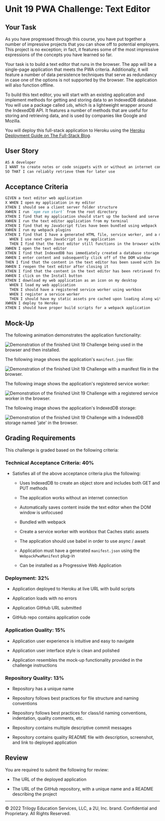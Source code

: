 # Unit 19 PWA Challenge: Text Editor

## Your Task

As you have progressed through this course, you have put together a number of impressive projects that you can show off to potential employers. This project is no exception; in fact, it features some of the most impressive expressions of the concepts you have learned so far.

Your task is to build a text editor that runs in the browser. The app will be a single-page application that meets the PWA criteria. Additionally, it will feature a number of data persistence techniques that serve as redundancy in case one of the options is not supported by the browser. The application will also function offline.

To build this text editor, you will start with an existing application and implement methods for getting and storing data to an IndexedDB database. You will use a package called `idb`, which is a lightweight wrapper around the IndexedDB API. It features a number of methods that are useful for storing and retrieving data, and is used by companies like Google and Mozilla.

You will deploy this full-stack application to Heroku using the [Heroku Deployment Guide on The Full-Stack Blog](https://coding-boot-camp.github.io/full-stack/heroku/heroku-deployment-guide).

## User Story

```md
AS A developer
I WANT to create notes or code snippets with or without an internet connection
SO THAT I can reliably retrieve them for later use
```

## Acceptance Criteria

```md
GIVEN a text editor web application
X WHEN I open my application in my editor
XTHEN I should see a client server folder structure
XWHEN I run `npm run start` from the root directory
XTHEN I find that my application should start up the backend and serve the client
XWHEN I run the text editor application from my terminal
XTHEN I find that my JavaScript files have been bundled using webpack
XWHEN I run my webpack plugins
XTHEN I find that I have a generated HTML file, service worker, and a manifest file
  WHEN I use next-gen JavaScript in my application
  THEN I find that the text editor still functions in the browser without errors
XWHEN I open the text editor
XTHEN I find that IndexedDB has immediately created a database storage
XWHEN I enter content and subsequently click off of the DOM window
THEN I find that the content in the text editor has been saved with IndexedDB
XWHEN I reopen the text editor after closing it
XTHEN I find that the content in the text editor has been retrieved from our IndexedDB
XWHEN I click on the Install button
XTHEN I download my web application as an icon on my desktop
  WHEN I load my web application
  THEN I should have a registered service worker using workbox
  WHEN I register a service worker
  THEN I should have my static assets pre cached upon loading along with subsequent pages and static assets
XWHEN I deploy to Heroku
XTHEN I should have proper build scripts for a webpack application
```

## Mock-Up

The following animation demonstrates the application functionality:

![Demonstration of the finished Unit 19 Challenge being used in the browser and then installed.](./Assets/00-demo.gif)

The following image shows the application's `manifest.json` file:

![Demonstration of the finished Unit 19 Challenge with a manifest file in the browser.](./Assets/01-manifest.png)

The following image shows the application's registered service worker:

![Demonstration of the finished Unit 19 Challenge with a registered service worker in the browser.](./Assets/02-service-worker.png)

The following image shows the application's IndexedDB storage:

![Demonstration of the finished Unit 19 Challenge with a IndexedDB storage named 'jate' in the browser.](./Assets/03-idb-storage.png)

## Grading Requirements

This challenge is graded based on the following criteria:

### Technical Acceptance Criteria: 40%

* Satisfies all of the above acceptance criteria plus the following:

  * Uses IndexedDB to create an object store and includes both GET and PUT methods

  * The application works without an internet connection

  * Automatically saves content inside the text editor when the DOM window is unfocused

  * Bundled with webpack

  * Create a service worker with workbox that Caches static assets

  * The application should use babel in order to use async / await

  * Application must have a generated `manifest.json` using the `WebpackPwaManifest` plug-in

  * Can be installed as a Progressive Web Application

### Deployment: 32%

* Application deployed to Heroku at live URL with build scripts

* Application loads with no errors

* Application GitHub URL submitted

* GitHub repo contains application code

### Application Quality: 15%

* Application user experience is intuitive and easy to navigate

* Application user interface style is clean and polished

* Application resembles the mock-up functionality provided in the challenge instructions

### Repository Quality: 13%

* Repository has a unique name

* Repository follows best practices for file structure and naming conventions

* Repository follows best practices for class/id naming conventions, indentation, quality comments, etc.

* Repository contains multiple descriptive commit messages

* Repository contains quality README file with description, screenshot, and link to deployed application

## Review

You are required to submit the following for review:

* The URL of the deployed application

* The URL of the GitHub repository, with a unique name and a README describing the project

- - -
© 2022 Trilogy Education Services, LLC, a 2U, Inc. brand. Confidential and Proprietary. All Rights Reserved.
